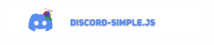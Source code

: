 <p align="center">
  <img width="80%" height="80%"  src="https://raw.githubusercontent.com/terthesz/discord-simple.js/f8d31717e42719b2746a14cbc45d361bfb703828/.github/images/package-logo-with-text.png" />
</p>
